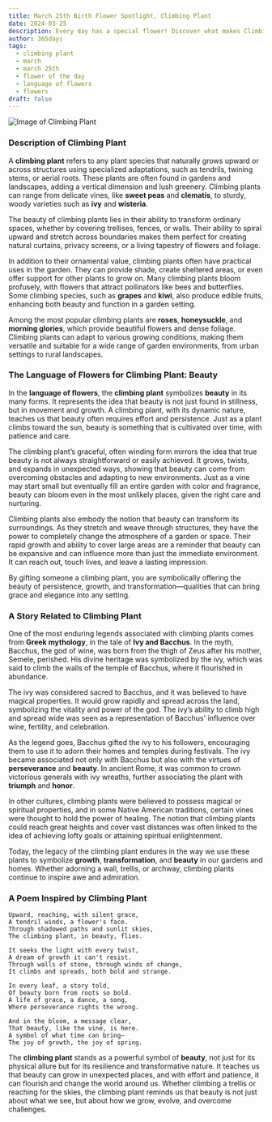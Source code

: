 ```yaml
---
title: March 25th Birth Flower Spotlight, Climbing Plant
date: 2024-03-25
description: Every day has a special flower! Discover what makes Climbing Plant unique as today’s birth flower and its symbolic meaning.
author: 365days
tags:
  - climbing plant
  - march
  - march 25th
  - flower of the day
  - language of flowers
  - flowers
draft: false
---
```


![Image of Climbing Plant](https://cdn.pixabay.com/photo/2016/06/12/22/30/wall-1453158_1280.jpg#center)


### Description of Climbing Plant

A **climbing plant** refers to any plant species that naturally grows upward or across structures using specialized adaptations, such as tendrils, twining stems, or aerial roots. These plants are often found in gardens and landscapes, adding a vertical dimension and lush greenery. Climbing plants can range from delicate vines, like **sweet peas** and **clematis**, to sturdy, woody varieties such as **ivy** and **wisteria**.

The beauty of climbing plants lies in their ability to transform ordinary spaces, whether by covering trellises, fences, or walls. Their ability to spiral upward and stretch across boundaries makes them perfect for creating natural curtains, privacy screens, or a living tapestry of flowers and foliage.

In addition to their ornamental value, climbing plants often have practical uses in the garden. They can provide shade, create sheltered areas, or even offer support for other plants to grow on. Many climbing plants bloom profusely, with flowers that attract pollinators like bees and butterflies. Some climbing species, such as **grapes** and **kiwi**, also produce edible fruits, enhancing both beauty and function in a garden setting.

Among the most popular climbing plants are **roses**, **honeysuckle**, and **morning glories**, which provide beautiful flowers and dense foliage. Climbing plants can adapt to various growing conditions, making them versatile and suitable for a wide range of garden environments, from urban settings to rural landscapes.

### The Language of Flowers for Climbing Plant: Beauty

In the **language of flowers**, the **climbing plant** symbolizes **beauty** in its many forms. It represents the idea that beauty is not just found in stillness, but in movement and growth. A climbing plant, with its dynamic nature, teaches us that beauty often requires effort and persistence. Just as a plant climbs toward the sun, beauty is something that is cultivated over time, with patience and care.

The climbing plant’s graceful, often winding form mirrors the idea that true beauty is not always straightforward or easily achieved. It grows, twists, and expands in unexpected ways, showing that beauty can come from overcoming obstacles and adapting to new environments. Just as a vine may start small but eventually fill an entire garden with color and fragrance, beauty can bloom even in the most unlikely places, given the right care and nurturing.

Climbing plants also embody the notion that beauty can transform its surroundings. As they stretch and weave through structures, they have the power to completely change the atmosphere of a garden or space. Their rapid growth and ability to cover large areas are a reminder that beauty can be expansive and can influence more than just the immediate environment. It can reach out, touch lives, and leave a lasting impression.

By gifting someone a climbing plant, you are symbolically offering the beauty of persistence, growth, and transformation—qualities that can bring grace and elegance into any setting.

### A Story Related to Climbing Plant

One of the most enduring legends associated with climbing plants comes from **Greek mythology**, in the tale of **Ivy and Bacchus**. In the myth, Bacchus, the god of wine, was born from the thigh of Zeus after his mother, Semele, perished. His divine heritage was symbolized by the ivy, which was said to climb the walls of the temple of Bacchus, where it flourished in abundance.

The ivy was considered sacred to Bacchus, and it was believed to have magical properties. It would grow rapidly and spread across the land, symbolizing the vitality and power of the god. The ivy’s ability to climb high and spread wide was seen as a representation of Bacchus' influence over wine, fertility, and celebration.

As the legend goes, Bacchus gifted the ivy to his followers, encouraging them to use it to adorn their homes and temples during festivals. The ivy became associated not only with Bacchus but also with the virtues of **perseverance** and **beauty**. In ancient Rome, it was common to crown victorious generals with ivy wreaths, further associating the plant with **triumph** and **honor**.

In other cultures, climbing plants were believed to possess magical or spiritual properties, and in some Native American traditions, certain vines were thought to hold the power of healing. The notion that climbing plants could reach great heights and cover vast distances was often linked to the idea of achieving lofty goals or attaining spiritual enlightenment.

Today, the legacy of the climbing plant endures in the way we use these plants to symbolize **growth**, **transformation**, and **beauty** in our gardens and homes. Whether adorning a wall, trellis, or archway, climbing plants continue to inspire awe and admiration.

### A Poem Inspired by Climbing Plant

```
Upward, reaching, with silent grace,  
A tendril winds, a flower's face.  
Through shadowed paths and sunlit skies,  
The climbing plant, in beauty, flies.  

It seeks the light with every twist,  
A dream of growth it can't resist.  
Through walls of stone, through winds of change,  
It climbs and spreads, both bold and strange.  

In every leaf, a story told,  
Of beauty born from roots so bold.  
A life of grace, a dance, a song,  
Where perseverance rights the wrong.  

And in the bloom, a message clear,  
That beauty, like the vine, is here.  
A symbol of what time can bring—  
The joy of growth, the joy of spring.  
```

The **climbing plant** stands as a powerful symbol of **beauty**, not just for its physical allure but for its resilience and transformative nature. It teaches us that beauty can grow in unexpected places, and with effort and patience, it can flourish and change the world around us. Whether climbing a trellis or reaching for the skies, the climbing plant reminds us that beauty is not just about what we see, but about how we grow, evolve, and overcome challenges.


